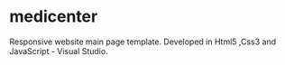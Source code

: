 # medicenter
Responsive website main page template. Developed in Html5 ,Css3 and JavaScript - Visual Studio.
